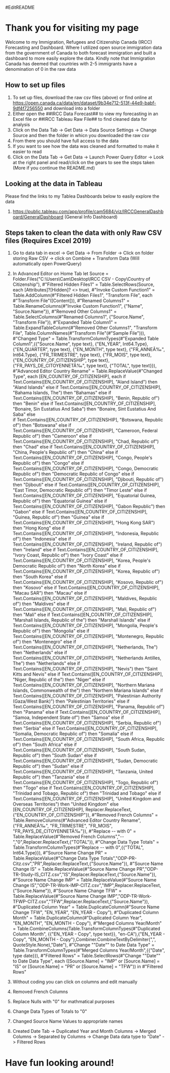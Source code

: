 #EditREADME
# Thank you for visiting my page
Welcome to my Immigration, Refugees and Citizenship Canada (IRCC) Forecasting and Dashboard. Where I utilized open source immigration data from the government of Canada to both forecast immigration and built a dashboard to more easily explore the data. Kindly note that Immigration Canada has deemed that countries with 2-5 immigrants have a denomination of 0 in the raw data

## How to set up files
1. To set up files, download the raw csv files (above) or find online at https://open.canada.ca/data/en/dataset/9b34e712-513f-44e9-babf-9df4f7256550 and download into a folder
2. Either open the ##IRCC Data Forecast## to view my forecasting in an Excel file or ##IRCC Tableau Raw File## to find cleaned data for analysis
3. Click on the Data Tab -> Get Data -> Data Source Settings -> Change Source and then the folder in whicn you downloaded the raw csv
4. From there you should have full access to the data
5. If you want to see how the data was cleaned and formatted to make it easier to read
6. Click on the Data Tab -> Get Data -> Launch Power Query Editor -> Look at the right panel and read/click on the gears to see the steps taken (More if you continue the README.md)

## Looking at the data in Tableau
Please find the links to my Tablea Dashboards below to easily explore the data
1. https://public.tableau.com/app/profile/cam5684/viz/IRCCGeneralDashboard/GeneralDashboard (General Info Dashboard)

## Steps taken to clean the data with only Raw CSV files (Requires Excel 2019)
1. Go to data tab in excel -> Get Data -> From Folder -> Click on folder storing Raw CSV -> click on Combine + Transform Data (Will automatically open PowerQuery)
2. In Advanced Editor on Home Tab
let
    Source = Folder.Files("C:\Users\Cam\Desktop\IRCC CSV - Copy\Country of Citizenship"),
    #"Filtered Hidden Files1" = Table.SelectRows(Source, each [Attributes]?[Hidden]? <> true),
    #"Invoke Custom Function1" = Table.AddColumn(#"Filtered Hidden Files1", "Transform File", each #"Transform File"([Content])),
    #"Renamed Columns1" = Table.RenameColumns(#"Invoke Custom Function1", {"Name", "Source.Name"}),
    #"Removed Other Columns1" = Table.SelectColumns(#"Renamed Columns1", {"Source.Name", "Transform File"}),
    #"Expanded Table Column1" = Table.ExpandTableColumn(#"Removed Other Columns1", "Transform File", Table.ColumnNames(#"Transform File"(#"Sample File"))),
    #"Changed Type" = Table.TransformColumnTypes(#"Expanded Table Column1",{{"Source.Name", type text}, {"EN_YEAR", Int64.Type}, {"EN_QUARTER", type text}, {"EN_MONTH", type text}, {"FR_ANNEÃ‰", Int64.Type}, {"FR_TRIMESTRE", type text}, {"FR_MOIS", type text}, {"EN_COUNTRY_OF_CITIZENSHIP", type text}, {"FR_PAYS_DE_CITOYENNETÃ‰", type text}, {"TOTAL", type text}}),
    #"Advanced Editor Country Rename" = Table.ReplaceValue(#"Changed Type", each [EN_COUNTRY_OF_CITIZENSHIP], each 
if Text.Contains([EN_COUNTRY_OF_CITIZENSHIP], "Aland Island") then "Aland Islands" else
if Text.Contains([EN_COUNTRY_OF_CITIZENSHIP], "Bahama Islands, The") then "Bahamas" else
if Text.Contains([EN_COUNTRY_OF_CITIZENSHIP], "Benin, Republic of") then "Benin" else
if Text.Contains([EN_COUNTRY_OF_CITIZENSHIP], "Bonaire, Sin Eustatius And Saba") then "Bonaire, Sint Eustatius And Saba" else  
if Text.Contains([EN_COUNTRY_OF_CITIZENSHIP], "Botswana, Republic of") then "Botswana" else 
if Text.Contains([EN_COUNTRY_OF_CITIZENSHIP], "Cameroon, Federal Republic of") then "Cameroon" else
if Text.Contains([EN_COUNTRY_OF_CITIZENSHIP], "Chad, Republic of") then "Chad" else
if Text.Contains([EN_COUNTRY_OF_CITIZENSHIP], "China, People's Republic of") then "China" else
if Text.Contains([EN_COUNTRY_OF_CITIZENSHIP], "Congo, People's Republic of") then "Congo" else 
if Text.Contains([EN_COUNTRY_OF_CITIZENSHIP], "Congo, Democratic Republic of") then "Democratic Republic of Congo" else
if Text.Contains([EN_COUNTRY_OF_CITIZENSHIP], "Djibouti, Republic of") then "Djibouti" else
if Text.Contains([EN_COUNTRY_OF_CITIZENSHIP], "East Timor, Democratic Republic of") then "Timor Leste" else
if Text.Contains([EN_COUNTRY_OF_CITIZENSHIP], "Equatorial Guinea, Republic of") then "Equatorial Guinea" else
if Text.Contains([EN_COUNTRY_OF_CITIZENSHIP], "Gabon Republic") then "Gabon" else
if Text.Contains([EN_COUNTRY_OF_CITIZENSHIP], "Guinea, Republic of") then "Guinea" else
if Text.Contains([EN_COUNTRY_OF_CITIZENSHIP], "Hong Kong SAR") then "Hong Kong" else
if Text.Contains([EN_COUNTRY_OF_CITIZENSHIP], "Indonesia, Republic of") then "Indonesia" else
if Text.Contains([EN_COUNTRY_OF_CITIZENSHIP], "Ireland, Republic of") then "Ireland" else
if Text.Contains([EN_COUNTRY_OF_CITIZENSHIP], "Ivory Coast, Republic of") then "Ivory Coast" else
if Text.Contains([EN_COUNTRY_OF_CITIZENSHIP], "Korea, People's Democratic Republic of") then "North Korea" else
if Text.Contains([EN_COUNTRY_OF_CITIZENSHIP], "Korea, Republic of") then "South Korea" else
if Text.Contains([EN_COUNTRY_OF_CITIZENSHIP], "Kosovo, Republic of") then "Kosovo" else
if Text.Contains([EN_COUNTRY_OF_CITIZENSHIP], "Macau SAR") then "Macau" else
if Text.Contains([EN_COUNTRY_OF_CITIZENSHIP], "Maldives, Republic of") then "Maldives" else
if Text.Contains([EN_COUNTRY_OF_CITIZENSHIP], "Mali, Republic of") then "Mali" else
if Text.Contains([EN_COUNTRY_OF_CITIZENSHIP], "Marshall Islands, Republic of the") then "Marshall Islands" else
if Text.Contains([EN_COUNTRY_OF_CITIZENSHIP], "Mongolia, People's Republic of") then "Mongolia" else
if Text.Contains([EN_COUNTRY_OF_CITIZENSHIP], "Montenegro, Republic of") then "Montenegro" else
if Text.Contains([EN_COUNTRY_OF_CITIZENSHIP], "Netherlands, The") then "Netherlands" else
if Text.Contains([EN_COUNTRY_OF_CITIZENSHIP], "Netherlands Antilles, The") then "Netherlands" else
if Text.Contains([EN_COUNTRY_OF_CITIZENSHIP], "Nevis") then "Saint Kitts and Nevis" else
if Text.Contains([EN_COUNTRY_OF_CITIZENSHIP], "Niger, Republic of the") then "Niger" else
if Text.Contains([EN_COUNTRY_OF_CITIZENSHIP], "Northern Mariana Islands, Commonwealth of the") then "Northern Mariana Islands" else
if Text.Contains([EN_COUNTRY_OF_CITIZENSHIP], "Palestinian Authority (Gaza/West Bank)") then "Palestinian Territories" else
if Text.Contains([EN_COUNTRY_OF_CITIZENSHIP], "Panama, Republic of") then "Panama" else
if Text.Contains([EN_COUNTRY_OF_CITIZENSHIP], "Samoa, Independent State of") then "Samoa" else
if Text.Contains([EN_COUNTRY_OF_CITIZENSHIP], "Serbia, Republic of") then "Serbia" else
if Text.Contains([EN_COUNTRY_OF_CITIZENSHIP], "Somalia, Democratic Republic of") then "Somalia" else
if Text.Contains([EN_COUNTRY_OF_CITIZENSHIP], "South Africa, Republic of") then "South Africa" else
if Text.Contains([EN_COUNTRY_OF_CITIZENSHIP], "South Sudan, Republic of") then "South Sudan" else
if Text.Contains([EN_COUNTRY_OF_CITIZENSHIP], "Sudan, Democratic Republic of") then "Sudan" else
if Text.Contains([EN_COUNTRY_OF_CITIZENSHIP], "Tanzania, United Republic of") then "Tanzania" else
if Text.Contains([EN_COUNTRY_OF_CITIZENSHIP], "Togo, Republic of") then "Togo" else
if Text.Contains([EN_COUNTRY_OF_CITIZENSHIP], "Trinidad and Tobago, Republic of") then "Trinidad and Tobago" else
if Text.Contains([EN_COUNTRY_OF_CITIZENSHIP], "United Kingdom and Overseas Territories") then "United Kingdom" else
[EN_COUNTRY_OF_CITIZENSHIP], Replacer.ReplaceText, {"EN_COUNTRY_OF_CITIZENSHIP"}),
    #"Removed French Columns" = Table.RemoveColumns(#"Advanced Editor Country Rename",{"FR_ANNEÃ‰", "FR_TRIMESTRE", "FR_MOIS", "FR_PAYS_DE_CITOYENNETÃ‰"}),
    #"Replace -- with 0" = Table.ReplaceValue(#"Removed French Columns","--","0",Replacer.ReplaceText,{"TOTAL"}),
    #"Change Data Type Totals" = Table.TransformColumnTypes(#"Replace -- with 0",{{"TOTAL", Int64.Type}}),
    #"Source Name Change PR" = Table.ReplaceValue(#"Change Data Type Totals","ODP-PR-Citz.csv","PR",Replacer.ReplaceText,{"Source.Name"}),
    #"Source Name Change IS" = Table.ReplaceValue(#"Source Name Change PR","ODP-TR-Study-IS_CITZ.csv","IS",Replacer.ReplaceText,{"Source.Name"}),
    #"Source Name Change IMP" = Table.ReplaceValue(#"Source Name Change IS","ODP-TR-Work-IMP-CITZ.csv","IMP",Replacer.ReplaceText,{"Source.Name"}),
    #"Source Name Change TFW" = Table.ReplaceValue(#"Source Name Change IMP","ODP-TR-Work-TFWP-CITZ.csv","TFW",Replacer.ReplaceText,{"Source.Name"}),
    #"Duplicated Column Year" = Table.DuplicateColumn(#"Source Name Change TFW", "EN_YEAR", "EN_YEAR - Copy"),
    #"Duplicated Column Month" = Table.DuplicateColumn(#"Duplicated Column Year", "EN_MONTH", "EN_MONTH - Copy"),
    #"Merged Columns Year/Month" = Table.CombineColumns(Table.TransformColumnTypes(#"Duplicated Column Month", {{"EN_YEAR - Copy", type text}}, "en-CA"),{"EN_YEAR - Copy", "EN_MONTH - Copy"},Combiner.CombineTextByDelimiter(",", QuoteStyle.None),"Date"),
    #"Change ""Date"" to Date Data Type" = Table.TransformColumnTypes(#"Merged Columns Year/Month",{{"Date", type date}}),
    #"Filtered Rows" = Table.SelectRows(#"Change ""Date"" to Date Data Type", each ([Source.Name] = "IMP" or [Source.Name] = "IS" or [Source.Name] = "PR" or [Source.Name] = "TFW"))
in
    #"Filtered Rows"

3. Without coding you can click on columns and edit manually
4. Removed French Columns
5. Replace Nulls with "0" for mathmatical purposes
6. Change Data Types of Totals to "0"
7. Changed Source Name Values to appropriate names
8. Created Date Tab -> Duplicated Year and Month Columns -> Merged Columns -> Separated by Columns -> Change Data data type to "Date" -> Filtered Rows

# Have fun looking around!



